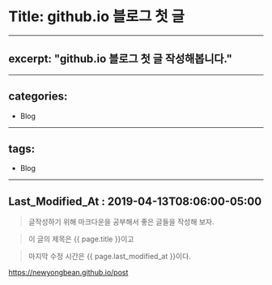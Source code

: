 
# Title:  github.io 블로그  첫 글

___

## excerpt: "github.io 블로그 첫 글 작성해봅니다."

___
## categories:

 * Blog

___
## tags:

 * Blog

___
## Last_Modified_At : 2019-04-13T08:06:00-05:00

> 글작성하기 위해 마크다운을 공부해서 
> 좋은 글들을 작성해 보자.

> 이 글의 제목은 {{ page.title }}이고

> 마지막 수정 시간은 {{ page.last_modified_at }}이다.

<https://newyongbean.github.io/post>

